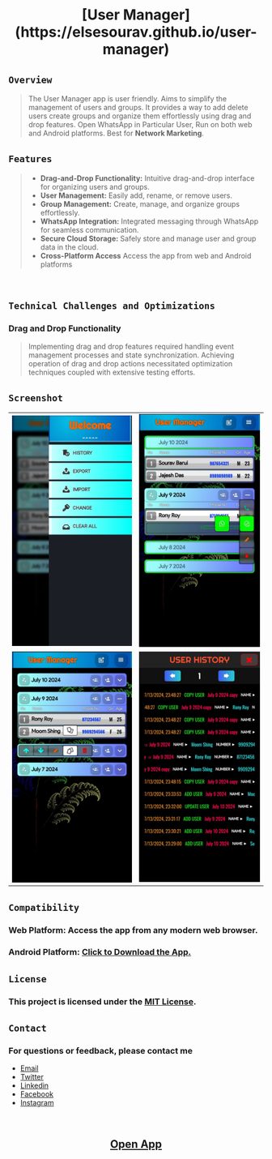 <h1 align="center"> [User Manager](https://elsesourav.github.io/user-manager) </h1>

 ## `Overview`
 > The User Manager app is user friendly. Aims to simplify the management of users and groups. It provides a way to add delete users create groups and organize them effortlessly using drag and drop features. Open WhatsApp in Particular User, Run on both web and Android platforms. Best for **Network Marketing**.

## `Features`
> - **Drag-and-Drop Functionality:** Intuitive drag-and-drop interface for organizing users and groups.
> - **User Management:** Easily add, rename, or remove users.
> - **Group Management:** Create, manage, and organize groups effortlessly.
> - **WhatsApp Integration:** Integrated messaging through WhatsApp for seamless communication.
> - **Secure Cloud Storage:** Safely store and manage user and group data in the cloud.
> - **Cross-Platform Access** Access the app from web and Android platforms

<br>

## `Technical Challenges and Optimizations`
### Drag and Drop Functionality
> Implementing drag and drop features required handling event management processes and state synchronization. Achieving operation of drag and drop actions necessitated optimization techniques coupled with extensive testing efforts.

## `Screenshot`
<table>
  <tr>
    <td>
      <img src="./src/img/img2.jpeg">
    </td>
    <td>
      <img src="./src/img/img1.jpeg">
    </td>
  </tr>
  <tr>
    <td>
      <img src="./src/img/img0.jpeg">
    </td>
    <td>
      <img src="./src/img/img3.jpeg">
    </td>
  </tr>
</table>

## `Compatibility`
### Web Platform: Access the app from any modern web browser.
### Android Platform: [Click to Download the App.]()

## `License`

### This project is licensed under the [MIT License](./LICENSE.md).

## `Contact`

### For questions or feedback, please contact me

-  [Email](https://elsesourav@gmail.com)
-  [Twitter](https://twitter.com/elsesourav)
-  [Linkedin](https://linkedin.com/in/elsesourav)
-  [Facebook](https://fb.com/elsesourav)
-  [Instagram](https://instagram.com/elsesourav)

<br />

[<h2 align="center"> Open App </h2>](https://elsesourav.github.io/user-manager)